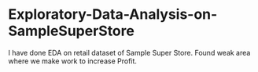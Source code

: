 # Exploratory-Data-Analysis-on-SampleSuperStore
I have done EDA on retail dataset of Sample Super Store. Found weak area where we make work to increase Profit.
